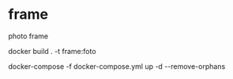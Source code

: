 # frame
photo frame


docker build . -t frame:foto

docker-compose -f docker-compose.yml up -d --remove-orphans

